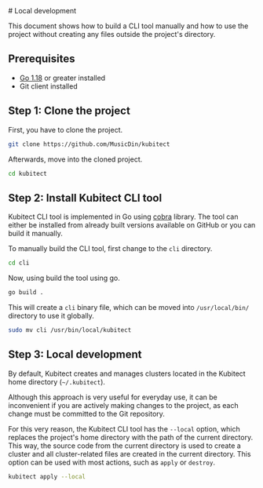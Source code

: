 <div markdown="1" class="text-center">
# Local development
</div>

<div markdown="1" class="text-justify">

This document shows how to build a CLI tool manually and how to use the project without creating any files outside the project's directory.

## Prerequisites

+ [Go 1.18](https://go.dev/dl/) or greater installed
+ Git client installed

## Step 1: Clone the project

First, you have to clone the project.
```sh
git clone https://github.com/MusicDin/kubitect
```

Afterwards, move into the cloned project.
```sh
cd kubitect
```

## Step 2: Install Kubitect CLI tool


Kubitect CLI tool is implemented in Go using [cobra](https://github.com/spf13/cobra) library.
The tool can either be installed from already built versions available on GitHub or you can build it manually.


To manually build the CLI tool, first change to the `cli` directory.
```sh
cd cli
```

Now, using build the tool using go.
```sh
go build .
```

This will create a `cli` binary file, which can be moved into `/usr/local/bin/` directory to use it globally.
```sh
sudo mv cli /usr/bin/local/kubitect
```

## Step 3: Local development

By default, Kubitect creates and manages clusters located in the Kubitect home directory (`~/.kubitect`).

Although this approach is very useful for everyday use, it can be inconvenient if you are actively making changes to the project, as each change must be committed to the Git repository. 

For this very reason, the Kubitect CLI tool has the `--local` option, which replaces the project's home directory with the path of the current directory.
This way, the source code from the current directory is used to create a cluster and all cluster-related files are created in the current directory.
This option can be used with most actions, such as `apply` or `destroy`.

```sh
kubitect apply --local
```

</div>
